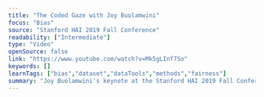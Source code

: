 ```yaml
---
title: "The Coded Gaze with Joy Buolamwini"
focus: "Bias"
source: "Stanford HAI 2019 Fall Conference"
readability: ["Intermediate"]
type: "Video"
openSource: false
link: "https://www.youtube.com/watch?v=Mk5gLInf7So"
keywords: []
learnTags: ["bias","dataset","dataTools","methods","fairness"]
summary: "Joy Buolamwini's keynote at the Stanford HAI 2019 Fall Conference about existing bias in facial recognition technologies. "
---
```

